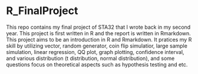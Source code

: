 # R_FinalProject
This repo contains my final project of STA32 that I wrote back in my second year. This project is first written in R and the report is written in Rmarkdown. This project aims to be an introduction in R and Rmarkdown. It pratices my R skill by utilizing vector, random generator, coin flip simulatior, large sample simulation, linear regression, QQ plot, graph plotting, confidence interval, and various distribution (t distribution, normal distribution), and some questions focus on theoretical aspects such as hypothesis testing and etc.
